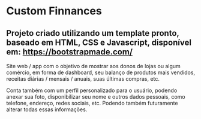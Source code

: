 # Custom Finnances

## Projeto criado utilizando um template pronto, baseado em HTML, CSS e Javascript, disponível em: https://bootstrapmade.com/

Site web / app com o objetivo de mostrar aos donos de lojas ou algum comércio, em forma de dashboard, seu balanço de produtos mais vendidos, receitas diárias / mensais / anuais, suas últimas compras, etc. 

Conta também com um perfil personalizado para o usuário, podendo anexar sua foto, disponibilizar seu nome e outros dados pessoais, como telefone, endereço, redes sociais, etc. Podendo também futuramente alterar todas essas informações.